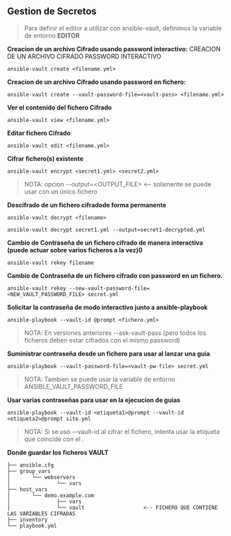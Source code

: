 Gestion de Secretos
-------------------
> Para definir el editor a utilizar con ansible-vault, definimos la variable de entorno **EDITOR**

**Creacion de un archivo Cifrado usando password interactivo:**
CREACION DE UN ARCHIVO CIFRADO PASSWORD INTERACTIVO 

    ansible-vault create <filename.yml>

**Creacion de un archivo Cifrado usando password en fichero:**

    ansible-vault create --vault-password-file=<vault-pass> <filename.yml>

**Ver el contenido del fichero Cifrado**

    ansible-vault view <filename.yml>

**Editar fichero Cifrado**

    ansible-vault edit <filename.yml>

**Cifrar fichero(s) existente**

    ansible-vault encrypt <secret1.yml> <secret2.yml>

>NOTA: opcion --output=<OUTPUT_FILE>      <-- solamente se puede usar con un único fichero

**Descifrado de un fichero cifradode forma permanente**

    ansible-vault decrypt <filename>

    ansible-vault decrypt secret1.yml --output=secret1-decrypted.yml

**Cambio de Contraseña de un fichero cifrado de manera interactiva (puede actuar sobre varios ficheros a la vez)0**

    ansible-vault rekey filename 

**Cambio de Contraseña de un fichero cifrado con password en un fichero.**

    ansible-vault rekey --new-vault-password-file=<NEW_VAULT_PASSWORD_FILE> secret.yml

**Solicitar la contraseña de modo interactivo junto a ansible-playbook**

    ansible-playbook --vault-id @prompt <fichero.yml>

>NOTA: En versiones anteriores --ask-vault-pass (pero todos los ficheros deben estar cifrados con el mismo password)

**Suministrar contraseña desde un fichero para usar al lanzar una guia**

    ansible-playbook --vault-password-file=<vault-pw-file> secret.yml

>NOTA: Tambien se puede usar la variable de entorno ANSIBLE_VAULT_PASSWORD_FILE

**Usar varias contraseñas para usar en la ejecucion de guias**

    ansible-playbook --vault-id <etiqueta1>@prompt --vault-id <etiqueta2>@prompt site.yml
    
>NOTA: Si se usó --vault-id <id> al cifrar el fichero, intenta usar la etiqueta que coincide con el <id>.
  

**Donde guardar los ficheros VAULT**

    ├── ansible.cfg
    ├── group_vars
    │ 		└── webservers
    │ 				└── vars
    ├── host_vars
    │ 		└── demo.example.com
    │ 				├── vars
    │ 				└── vault					<-- FICHERO QUE CONTIENE LAS VARIABLES CIFRADAS
    ├── inventory
    └── playbook.yml
